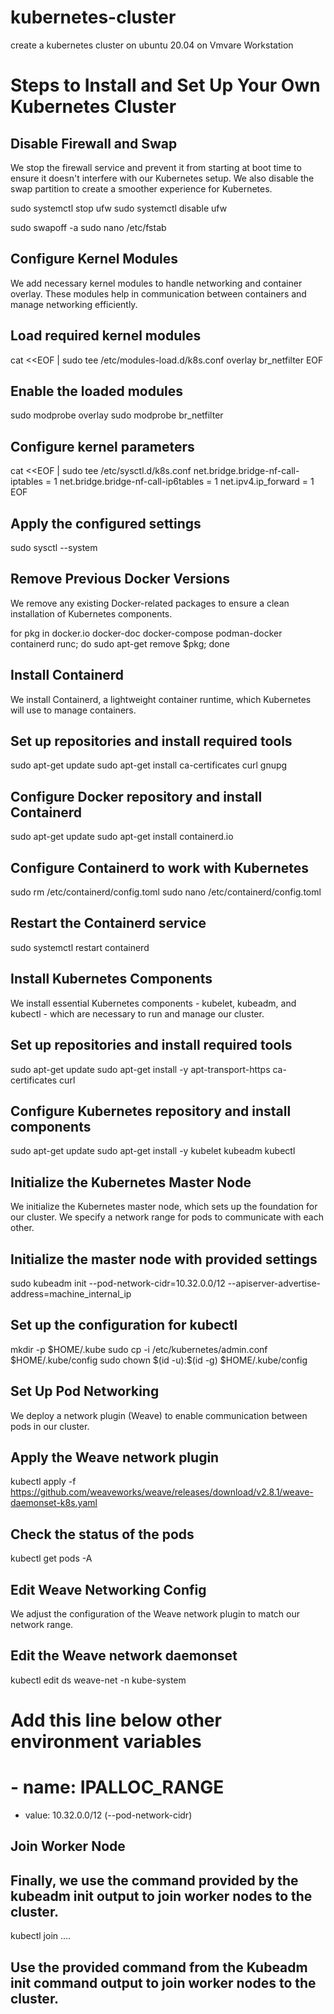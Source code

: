 # kubernetes-cluster
create a kubernetes cluster on ubuntu 20.04 on Vmvare Workstation
# Steps to Install and Set Up Your Own Kubernetes Cluster

## Disable Firewall and Swap

We stop the firewall service and prevent it from starting at boot time to ensure it doesn't interfere with our Kubernetes setup. We also disable the swap partition to create a smoother experience for Kubernetes.

sudo systemctl stop ufw
sudo systemctl disable ufw

sudo swapoff -a
sudo nano /etc/fstab

## Configure Kernel Modules
We add necessary kernel modules to handle networking and container overlay. These modules help in communication between containers and manage networking efficiently.

## Load required kernel modules
cat <<EOF | sudo tee /etc/modules-load.d/k8s.conf
overlay
br_netfilter
EOF

## Enable the loaded modules
sudo modprobe overlay
sudo modprobe br_netfilter

## Configure kernel parameters
cat <<EOF | sudo tee /etc/sysctl.d/k8s.conf
net.bridge.bridge-nf-call-iptables  = 1
net.bridge.bridge-nf-call-ip6tables = 1
net.ipv4.ip_forward                 = 1
EOF

## Apply the configured settings
sudo sysctl --system

## Remove Previous Docker Versions
We remove any existing Docker-related packages to ensure a clean installation of Kubernetes components.

for pkg in docker.io docker-doc docker-compose podman-docker containerd runc; do
    sudo apt-get remove $pkg;
done

## Install Containerd
We install Containerd, a lightweight container runtime, which Kubernetes will use to manage containers.

## Set up repositories and install required tools
sudo apt-get update
sudo apt-get install ca-certificates curl gnupg

## Configure Docker repository and install Containerd
sudo apt-get update
sudo apt-get install containerd.io

## Configure Containerd to work with Kubernetes
sudo rm /etc/containerd/config.toml
sudo nano /etc/containerd/config.toml

## Restart the Containerd service
sudo systemctl restart containerd

## Install Kubernetes Components
We install essential Kubernetes components - kubelet, kubeadm, and kubectl - which are necessary to run and manage our cluster.

## Set up repositories and install required tools
sudo apt-get update
sudo apt-get install -y apt-transport-https ca-certificates curl

## Configure Kubernetes repository and install components
sudo apt-get update
sudo apt-get install -y kubelet kubeadm kubectl

## Initialize the Kubernetes Master Node
We initialize the Kubernetes master node, which sets up the foundation for our cluster. We specify a network range for pods to communicate with each other.

## Initialize the master node with provided settings
sudo kubeadm init --pod-network-cidr=10.32.0.0/12 --apiserver-advertise-address=machine_internal_ip

## Set up the configuration for kubectl
mkdir -p $HOME/.kube
sudo cp -i /etc/kubernetes/admin.conf $HOME/.kube/config
sudo chown \$(id -u):\$(id -g) $HOME/.kube/config

## Set Up Pod Networking
We deploy a network plugin (Weave) to enable communication between pods in our cluster.

## Apply the Weave network plugin
kubectl apply -f https://github.com/weaveworks/weave/releases/download/v2.8.1/weave-daemonset-k8s.yaml

## Check the status of the pods
kubectl get pods -A

## Edit Weave Networking Config
We adjust the configuration of the Weave network plugin to match our network range.
## Edit the Weave network daemonset
kubectl edit ds weave-net -n kube-system

# Add this line below other environment variables
# - name: IPALLOC_RANGE
  - value: 10.32.0.0/12  (--pod-network-cidr)

## Join Worker Node
## Finally, we use the command provided by the kubeadm init output to join worker nodes to the cluster.
kubectl join ....

## Use the provided command from the Kubeadm init command output to join worker nodes to the cluster.
